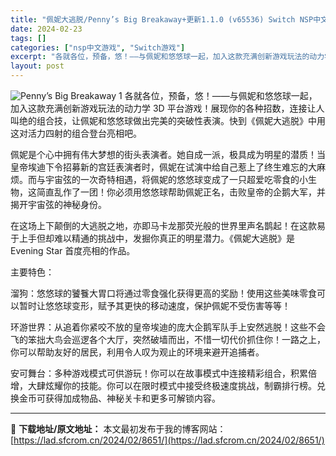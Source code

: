 ```yaml
---
title: "佩妮大逃脱/Penny’s Big Breakaway+更新1.1.0 (v65536) Switch NSP中文版免费分享"
date: 2024-02-23
tags: []
categories: ["nsp中文游戏", "Switch游戏"]
excerpt: "各就各位，预备，悠！——与佩妮和悠悠球一起，加入这款充满创新游戏玩法的动力学 3D 平台游戏！展现你的各种招数，连接让人叫绝的组合技，让佩妮和悠悠球做出完美的突破性表演。快到《佩妮大逃脱》中用这对活力四射的组合登台亮相吧。 佩妮是个心中拥有伟大梦想的街头表演者。她自成一派，极具成为明星的潜质！当皇帝&hellip;"
layout: post
---
```


<img class="aligncenter" src="https://assets.nintendo.com/image/upload/ar_16:9,b_auto:border,c_lpad/b_white/f_auto/q_auto/dpr_0.8999999761581421/c_scale,w_1100/ncom/software/switch/70010000064845/acbaccb83366579ceb2d091ca7e4ceb4f2edb97837ad748f3e392c88729cca96" alt="Penny’s Big Breakaway 1" />
各就各位，预备，悠！——与佩妮和悠悠球一起，加入这款充满创新游戏玩法的动力学 3D 平台游戏！展现你的各种招数，连接让人叫绝的组合技，让佩妮和悠悠球做出完美的突破性表演。快到《佩妮大逃脱》中用这对活力四射的组合登台亮相吧。

佩妮是个心中拥有伟大梦想的街头表演者。她自成一派，极具成为明星的潜质！当皇帝埃迪下令招募新的宫廷表演者时，佩妮在试演中给自己惹上了终生难忘的大麻烦。而与宇宙弦的一次奇特相遇，将佩妮的悠悠球变成了一只超爱吃零食的小生物，这简直乱作了一团！你必须用悠悠球帮助佩妮正名，击败皇帝的企鹅大军，并揭开宇宙弦的神秘身份。

在这场上下颠倒的大逃脱之地，亦即马卡龙那荧光般的世界里声名鹊起！在这款易于上手但却难以精通的挑战中，发掘你真正的明星潜力。《佩妮大逃脱》是 Evening Star 首度亮相的作品。

主要特色：

溜狗：悠悠球的饕餮大胃口将通过零食强化获得更高的奖励！使用这些美味零食可以暂时让悠悠球变形，赋予其更快的移动速度，保护佩妮不受伤害等等！

环游世界：从追着你紧咬不放的皇帝埃迪的庞大企鹅军队手上安然逃脱！这些不会飞的笨拙大鸟会巡逻各个大厅，突然破墙而出，不惜一切代价抓住你！一路之上，你可以帮助友好的居民，利用令人叹为观止的环境来避开追捕者。

安可舞台：多种游戏模式可供游玩！你可以在故事模式中连接精彩组合，积累倍增，大肆炫耀你的技能。你可以在限时模式中接受终极速度挑战，制霸排行榜。兑换金币可获得加成物品、神秘关卡和更多可解锁内容。

---
📖 **下载地址/原文地址：** 本文最初发布于我的博客网站：[https://lad.sfcrom.cn/2024/02/8651/](https://lad.sfcrom.cn/2024/02/8651/)
